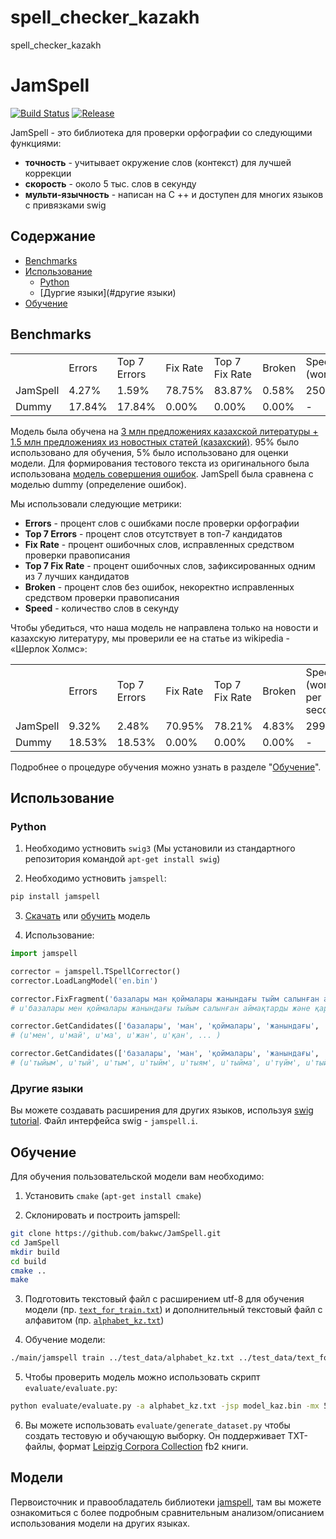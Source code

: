 # spell_checker_kazakh
spell_checker_kazakh
# JamSpell

[![Build Status][travis-image]][travis] [![Release][release-image]][releases]

[travis-image]: https://travis-ci.org/bakwc/JamSpell.svg?branch=master
[travis]: https://travis-ci.org/bakwc/JamSpell

[release-image]: https://img.shields.io/badge/release-0.0.11-blue.svg?style=flat
[releases]: https://github.com/bakwc/JamSpell/releases

JamSpell - это библиотека для проверки орфографии со следующими функциями:

- **точность** - учитывает окружение слов (контекст) для лучшей коррекции
- **скорость** - около 5 тыс. слов в секунду
- **мульти-язычность** - написан на C ++ и доступен для многих языков с привязками swig

## Содержание
- [Benchmarks](#benchmarks)
- [Использование](#Использование)
  - [Python](#python)
  - [Дургие языки](#другие языки)
- [Обучение](#обучение)

## Benchmarks

<table>
  <tr>
    <td></td>
    <td>Errors</td>
    <td>Top 7 Errors</td>
    <td>Fix Rate</td>
    <td>Top 7 Fix Rate</td>
    <td>Broken</td>
    <td>Speed<br>
(words/second)</td>
  </tr>
  <tr>
    <td>JamSpell</td>
    <td>4.27%</td>
    <td>1.59%</td>
    <td>78.75%</td>
    <td>83.87%</td>
    <td>0.58%</td>
    <td>250474</td>
  </tr>
  <tr>
    <td>Dummy</td>
    <td>17.84%</td>
    <td>17.84%</td>
    <td>0.00%</td>
    <td>0.00%</td>
    <td>0.00%</td>
    <td>-</td>
  </tr>
</table>

Модель была обучена на [3 млн предложениях казахской литературы + 1.5 млн предложениях из новостных статей (казахский)](http://wortschatz.uni-leipzig.de/en/download/). 95% было использовано для обучения, 5% было использовано для оценки модели. Для формирования тестового текста из оригинального была использована [модель совершения ошибок](https://github.com/bakwc/JamSpell/blob/master/evaluate/typo_model.py). JamSpell была сравнена с моделью dummy (определение ошибок).

Мы использовали следующие метрики:
- **Errors** - процент слов с ошибками после проверки орфографии
- **Top 7 Errors** - процент слов отсутствует в топ-7 кандидатов
- **Fix Rate** - процент ошибочных слов, исправленных средством проверки правописания
- **Top 7 Fix Rate** - процент ошибочных слов, зафиксированных одним из 7 лучших кандидатов
- **Broken** - процент слов без ошибок, некоректно исправленных средством проверки правописания
- **Speed** - количество слов в секунду

Чтобы убедиться, что наша модель не направлена только на новости и казахскую литературу, мы проверили ее на статье из wikipedia - «Шерлок Холмс»:

<table>
  <tr>
    <td></td>
    <td>Errors</td>
    <td>Top 7 Errors</td>
    <td>Fix Rate</td>
    <td>Top 7 Fix Rate</td>
    <td>Broken</td>
    <td>Speed
(words per second)</td>
  </tr>
  <tr>
    <td>JamSpell</td>
    <td>9.32%</td>
    <td>2.48%</td>
    <td>70.95%</td>
    <td>78.21%</td>
    <td>4.83%</td>
    <td>2994</td>
  </tr>
  <tr>
    <td>Dummy</td>
    <td>18.53%</td>
    <td>18.53%</td>
    <td>0.00%</td>
    <td>0.00%</td>
    <td>0.00%</td>
    <td>-</td>
  </tr>
</table>

Подробнее о процедуре обучения можно узнать в разделе "[Обучение](#обучение)".

## Использование
### Python
1. Необходимо устновить ```swig3``` (Мы установили из стандартного репозитория командой ```apt-get install swig```)

2. Необходимо устновить ```jamspell```:
```bash
pip install jamspell
```
3. [Скачать](#download-models) или [обучить](#обучение) модель

4. Использование:

```python
import jamspell

corrector = jamspell.TSpellCorrector()
corrector.LoadLangModel('en.bin')

corrector.FixFragment('базалары ман қоймалары жанындағы тыйм салынған аймақтрды жәе қарулы күштердвің')
# u'базалары мен қоймалары жанындағы тыйым салынған аймақтарды және қарулы күштердің'

corrector.GetCandidates(['базалары', 'ман', 'қоймалары', 'жанындағы', 'тыйм', 'салынған', 'аймақтрды', 'жәе', 'қарулы', 'күштердвің'], 1)
# (u'мен', u'май', u'ма', u'жан', u'қан', ... )

corrector.GetCandidates(['базалары', 'ман', 'қоймалары', 'жанындағы', 'тыйм', 'салынған', 'аймақтрды', 'жәе', 'қарулы', 'күштердвің'], 4)
# (u'тыйым', u'тый', u'тым', u'тыйм', u'тыям', u'тыйма', u'түйм', u'тыйу', ...)
```

### Другие языки
Вы можете создавать расширения для других языков, используя [swig tutorial](http://www.swig.org/tutorial.html). Файл интерфейса swig - `jamspell.i`. 

## Обучение
Для обучения пользовательской модели вам необходимо:

1. Установить ```cmake``` (```apt-get install cmake```)

2. Склонировать и построить jamspell:
```bash
git clone https://github.com/bakwc/JamSpell.git
cd JamSpell
mkdir build
cd build
cmake ..
make
```

3. Подготовить текстовый файл с расширением utf-8 для обучения модели (пр. [```text_for_train.txt```](https://github.com/bakwc/JamSpell/blob/master/test_data/sherlockholmes.txt)) и дополнительный текстовый файл с алфавитом (пр. [```alphabet_kz.txt```](https://github.com/bakwc/JamSpell/blob/master/test_data/alphabet_en.txt))

4. Обучение модели:
```bash
./main/jamspell train ../test_data/alphabet_kz.txt ../test_data/text_for_train.txt model_kaz.bin
```
5. Чтобы проверить модель можно использовать скрипт ```evaluate/evaluate.py```:
```bash
python evaluate/evaluate.py -a alphabet_kz.txt -jsp model_kaz.bin -mx 50000 test_data.txt
```
6. Вы можете использовать ```evaluate/generate_dataset.py``` чтобы создать тестовую и обучающую выборку. Он поддерживает TXT-файлы, формат [Leipzig Corpora Collection](http://wortschatz.uni-leipzig.de/en/download/) fb2 книги.

## Модели
Первоисточник и правообладатель библиотеки [jamspell](https://github.com/bakwc/JamSpell), там вы можете ознакомиться с более подробным сравнительным анализом/описанием использования модели на других языках.
